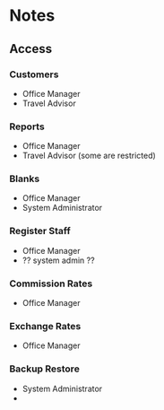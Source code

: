 # Notes

## **Access**

### Customers
- Office Manager
- Travel Advisor
### Reports
- Office Manager
- Travel Advisor (some are restricted)

### Blanks
- Office Manager
- System Administrator

### Register Staff
- Office Manager
- ?? system admin ??

### Commission Rates
- Office Manager

### Exchange Rates
- Office Manager

### Backup Restore
- System Administrator
- 
